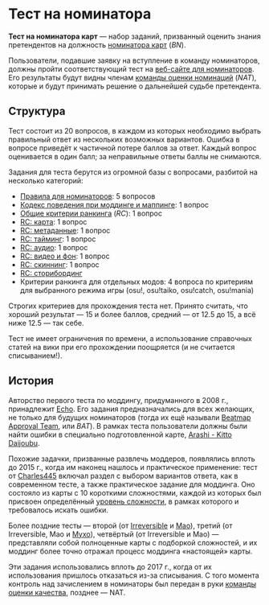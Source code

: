 # Тест на номинатора

**Тест на номинатора карт** — набор заданий, призванный оценить знания претендентов на должность [номинатора карт](/wiki/People/Beatmap_Nominators) (*BN*).

Пользователи, подавшие заявку на вступление в команду номинаторов, должны пройти соответствующий тест на [веб-сайте для номинаторов](https://bn.mappersguild.com/). Его результаты будут видны членам [команды оценки номинаций](/wiki/People/Nomination_Assessment_Team) (*NAT*), которые и будут принимать решение о дальнейшей судьбе претендента.

## Структура

Тест состоит из 20 вопросов, в каждом из которых необходимо выбрать правильный ответ из нескольких возможных вариантов. Ошибка в вопросе приведёт к частичной потере баллов за ответ. Каждый вопрос оценивается в один балл; за неправильные ответы баллы не снимаются.

Задания для теста берутся из огромной базы с вопросами, разбитой на несколько категорий:

- [Правила для номинаторов](/wiki/People/Beatmap_Nominators/Rules): 5 вопросов
- [Кодекс поведения при моддинге и маппинге](/wiki/Rules/Code_of_conduct_for_modding_and_mapping): 1 вопрос
- [Общие критерии ранкинга](/wiki/Ranking_criteria#общие-положения) (*RC*): 1 вопрос
- [RC: карта](/wiki/Ranking_criteria#карта): 1 вопрос
- [RC: метаданные](/wiki/Ranking_criteria#метаданные): 1 вопрос
- [RC: тайминг](/wiki/Ranking_criteria#тайминг): 1 вопрос
- [RC: аудио](/wiki/Ranking_criteria#аудио): 1 вопрос
- [RC: видео и фон](/wiki/Ranking_criteria#видео-и-фон): 1 вопрос
- [RC: скиннинг](/wiki/Ranking_criteria#скин): 1 вопрос
- [RC: сторибординг](/wiki/Ranking_criteria#сториборд)
- Критерии ранкинга для отдельных модов: 4 вопроса по критериям для выбранного режима игры (osu!, osu!taiko, osu!catch, osu!mania)

Строгих критериев для прохождения теста нет. Принято считать, что хороший результат — 15 и более баллов, средний — от 12.5 до 15, а всё ниже 12.5 — так себе.

Тест не имеет ограничения по времени, а использование справочных статей на вики при его прохождении поощряется (и не считается списыванием!).

## История

Авторство первого теста по моддингу, придуманного в 2008 г., принадлежит [Echo](https://osu.ppy.sh/users/431). Его задания предназначались для всех желающих, не только для будущих номинаторов (тогда их ещё называли [Beatmap Approval Team](/wiki/People/Beatmap_Appreciation_Team), или *BAT*). В рамках теста пользователи должны были найти ошибки в специально подготовленной карте, [Arashi - Kitto Daijoubu](http://up.ppy.sh/files/Arashi%20-%20Kitto%20Daijoubu.rar).

Похожие задачки, призванные развлечь моддеров, появлялись вплоть до 2015 г., когда им наконец нашлось и практическое применение: тест от [Charles445](https://osu.ppy.sh/users/85000) включал раздел с выбором вариантов ответа, как в современном тесте, а также практическое задание для моддинга. Оно состояло из карты с 10 короткими сложностями, каждой из которых был присвоен определённый [уровень сложности](/wiki/Beatmap/Difficulty), в рамках которого и требовалось искать ошибки.

Более поздние тесты — второй (от [Irreversible](https://osu.ppy.sh/users/1287964) и [Mao](https://osu.ppy.sh/users/2204515)), третий (от Irreversible, Mao и [Myxo](https://osu.ppy.sh/users/2202645)), четвёртый (от Irreversible и Mao) — представляли собой полноценные карты с подборкой сложностей, и их моддинг более точно отражал процесс моддинга «настоящей» карты.

Эти задания использовались вплоть до 2017 г., когда от их использования пришлось отказаться из-за списывания. С того момента контроль над зачислением в номинаторы был передан в руки [команды оценки качества](/wiki/People/Quality_Assurance_Team), позднее — NAT.
